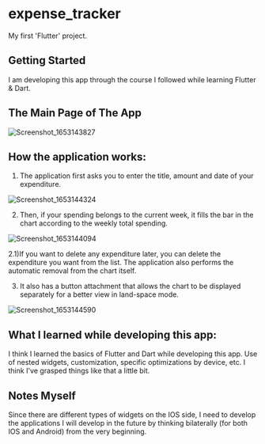 # expense_tracker

My first 'Flutter' project.

## Getting Started

I am developing this app through the course I followed while learning Flutter & Dart.

## The Main Page of The App

![Screenshot_1653143827](https://user-images.githubusercontent.com/101803552/169656498-7a6a86a2-c426-4376-8440-22123ec89ba6.png)

## How the application works: 
1) The application first asks you to enter the title, amount and date of your expenditure. 

![Screenshot_1653144324](https://user-images.githubusercontent.com/101803552/169656772-587cec39-9fcd-4192-be2c-5e1e1b4deaf9.png)

2) Then, if your spending belongs to the current week, it fills the bar in the chart according to the weekly total spending.

![Screenshot_1653144094](https://user-images.githubusercontent.com/101803552/169656630-1d4a636a-5d23-4150-89f0-6374061fa628.png)

2.1)If you want to delete any expenditure later, you can delete the expenditure you want from the list. The application also performs the automatic removal from the chart itself.

3) It also has a button attachment that allows the chart to be displayed separately for a better view in land-space mode.

![Screenshot_1653144590](https://user-images.githubusercontent.com/101803552/169656931-b0099d23-e1b6-4f14-b33e-b1a125f04ec5.png)

## What I learned while developing this app: 
I think I learned the basics of Flutter and Dart while developing this app. Use of nested widgets, customization, specific optimizations by device, etc. I think I've grasped things like that a little bit.

## Notes Myself

Since there are different types of widgets on the IOS side, I need to develop the applications I will develop in the future by thinking bilaterally (for both IOS and Android) from the very beginning.


